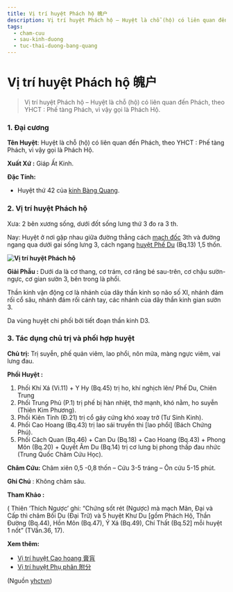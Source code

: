 ```yaml
---
title: Vị trí huyệt Phách hộ 魄户
description: Vị trí huyệt Phách hộ – Huyệt là chỗ (hộ) có liên quan đến Phách, theo YHCT - Phế tàng Phách, vì vậy gọi là Phách Hộ.
tags:
  - cham-cuu
  - sau-kinh-duong
  - tuc-thai-duong-bang-quang
---
```


# Vị trí huyệt Phách hộ 魄户 

> Vị trí huyệt Phách hộ – Huyệt là chỗ (hộ) có liên quan đến Phách, theo YHCT : Phế tàng Phách, vì vậy gọi là Phách Hộ.

### 1. Đại cương

**Tên Huyệt**: Huyệt là chỗ (hộ) có liên quan đến Phách, theo YHCT : Phế tàng Phách, vì vậy gọi là Phách Hộ.

**Xuất Xứ :** Giáp Ất Kinh.

**Đặc Tính:**

+ Huyệt thứ 42 của [kinh Bàng Quang](/yhctvn/kinh-tuc-thai-duong-bang-quang).

### 2. Vị trí huyệt Phách hộ

Xưa: 2 bên xương sống, dưới đốt sống lưng thứ 3 đo ra 3 th.

Nay: Huyệt ở nơi gặp nhau giữa đường thẳng cách [mạch đốc](/yhctvn/dai-cuong-mach-doc) 3th và đường ngang qua dưới gai sống lưng 3, cách ngang [huyệt Phế Du](/yhctvn/vi-tri-huyet-phe-du-%e8%82%ba%e4%bf%9e) (Bq.13) 1,5 thốn.

 **![Vị trí huyệt Phách hộ](/imgs/yhctvn/vi-tri-huyet-phach-ho-300x169.jpg)**

**Giải Phẫu :** Dưới da là cơ thang, cơ trám, cơ răng bé sau-trên, cơ chậu sườn- ngực, cơ gian sườn 3, bên trong là phổi.

Thần kinh vận động cơ là nhánh của dây thần kinh sọ não số XI, nhánh đám rối cổ sâu, nhánh đám rối cánh tay, các nhánh của dây thần kinh gian sườn 3.

Da vùng huyệt chi phối bởi tiết đoạn thần kinh D3.

### 3. Tác dụng chủ trị và phối hợp huyệt

**Chủ trị:** Trị suyễn, phế quản viêm, lao phổi, nôn mửa, màng ngực viêm, vai lưng đau.

**Phối Huyệt :**

1. Phối Khí Xá (Vi.11) + Y Hy (Bq.45) trị ho, khí nghịch lên/ Phế Du, Chiên Trung
2. Phối Trung Phủ (P.1) trị phế bị hàn nhiệt, thở mạnh, khó nằm, ho suyễn (Thiên Kim Phương).
3. Phối Kiên Tỉnh (Đ.21) trị cổ gáy cứng khó xoay trở (Tư Sinh Kinh).
4. Phối Cao Hoang (Bq.43) trị lao sái truyền thi [lao phổi] (Bách Chứng Phú).
5. Phối Cách Quan (Bq.46) + Can Du (Bq.18) + Cao Hoang (Bq.43) + Phong Môn (Bq.20) + Quyết Âm Du (Bq.14) trị cơ lưng bị phong thấp đau nhức (Trung Quốc Châm Cứu Học).

**Châm Cứu:** Châm xiên 0,5 -0,8 thốn – Cứu 3-5 tráng – Ôn cứu 5-15 phút.

**Ghi Chú** : Không châm sâu.

**Tham Khảo :**

( Thiên ‘Thích Ngược’ ghi: “Chứng sốt rét (Ngược) mà mạch Mãn, Đại và Cấp thì châm Bối Du (Đại Trữ) và 5 huyệt Khư Du [gồm Phách Hộ, Thần Đường (Bq.44), Hồn Môn (Bq.47), Ý Xá (Bq.49), Chí Thất (Bq.52] mỗi huyệt 1 nốt” (TVấn.36, 17).

**Xem thêm:**

* [Vị trí huyệt Cao hoang 膏肓](/yhctvn/vi-tri-huyet-cao-hoang-%e8%86%8f%e8%82%93)
* [Vị trí huyệt Phụ phân 附分](/yhctvn/vi-tri-huyet-phu-phan-%e9%99%84%e5%88%86)

(Nguồn <a href="https://yhctvn.com/vi-tri-huyet-phach-ho-魄户/" target="_blank">yhctvn</a>)
